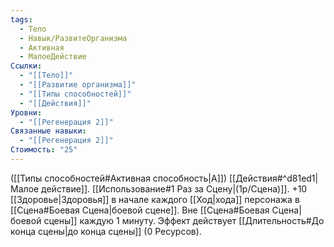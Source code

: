 ```yaml
---
tags:
  - Тело
  - Навык/РазвитеОрганизма
  - Активная
  - МалоеДействие
Ссылки:
  - "[[Тело]]"
  - "[[Развитие организма]]"
  - "[[Типы способностей]]"
  - "[[Действия]]"
Уровни:
  - "[[Регенерация 2]]"
Связанные навыки:
  - "[[Регенерация 2]]"
Стоимость: "25"
---
```

([[Типы способностей#Активная способность|А]]) [[Действия#^d81ed1|Малое действие]]. [[Использование#1 Раз за Сцену|(1р/Сцена)]]. +10 [[Здоровье|Здоровья]] в начале каждого [[Ход|хода]] персонажа в [[Сцена#Боевая Сцена|боевой сцене]]. Вне [[Сцена#Боевая Сцена|боевой сцены]] каждую 1 минуту. Эффект действует [[Длительность#До конца сцены|до конца сцены]] (0 Ресурсов).